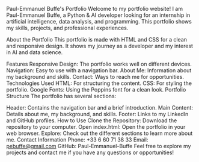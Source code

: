 Paul-Emmanuel Buffe's Portfolio
Welcome to my portfolio website! I am Paul-Emmanuel Buffe, a Python & AI developer looking for an internship in artificial intelligence, data analysis, and programming. This portfolio shows my skills, projects, and professional experiences.

About the Portfolio
This portfolio is made with HTML and CSS for a clean and responsive design. It shows my journey as a developer and my interest in AI and data science.

Features
Responsive Design: The portfolio works well on different devices.
Navigation: Easy to use with a navigation bar.
About Me: Information about my background and skills.
Contact: Ways to reach me for opportunities.
Technologies Used
HTML: For structuring the content.
CSS: For styling the portfolio.
Google Fonts: Using the Poppins font for a clean look.
Portfolio Structure
The portfolio has several sections:

Header: Contains the navigation bar and a brief introduction.
Main Content: Details about me, my background, and skills.
Footer: Links to my LinkedIn and GitHub profiles.
How to Use
Clone the Repository: Download the repository to your computer.
Open index.html: Open the portfolio in your web browser.
Explore: Check out the different sections to learn more about me.
Contact Information
Phone: +33 6 60 71 38 33
Email: pebuffe@gmail.com
GitHub: Paul-Emmanuel-Buffe
Feel free to explore my projects and contact me if you have any questions or opportunities!


